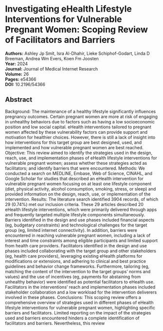 # Investigating eHealth Lifestyle Interventions for Vulnerable Pregnant Women: Scoping Review of Facilitators and Barriers

**Authors:** Ashley Jp Smit, Isra Al-Dhahir, Lieke Schiphof-Godart, Linda D Breeman, Andrea Wm Evers, Koen Fm Joosten  
**Year:** 2024  
**Journal:** Journal of Medical Internet Research  
**Volume:** 26  
**Pages:** e54366  
**DOI:** 10.2196/54366  

## Abstract
Background: The maintenance of a healthy lifestyle significantly influences pregnancy outcomes. Certain pregnant women are more at risk of engaging in unhealthy behaviors due to factors such as having a low socioeconomic position and low social capital. eHealth interventions tailored to pregnant women affected by these vulnerability factors can provide support and motivation for healthier choices. However, there is still a lack of insight into how interventions for this target group are best designed, used, and implemented and how vulnerable pregnant women are best reached.
Objective: This review aimed to identify the strategies used in the design, reach, use, and implementation phases of eHealth lifestyle interventions for vulnerable pregnant women; assess whether these strategies acted as facilitators; and identify barriers that were encountered.
Methods: We conducted a search on MEDLINE, Embase, Web of Science, CINAHL, and Google Scholar for studies that described an eHealth intervention for vulnerable pregnant women focusing on at least one lifestyle component (diet, physical activity, alcohol consumption, smoking, stress, or sleep) and provided information on the design, reach, use, or implementation of the intervention.
Results: The literature search identified 3904 records, of which 29 (0.74%) met our inclusion criteria. These 29 articles described 20 eHealth lifestyle interventions, which were primarily delivered through apps and frequently targeted multiple lifestyle components simultaneously. Barriers identified in the design and use phases included financial aspects (eg, budgetary constraints) and technological challenges for the target group (eg, limited internet connectivity). In addition, barriers were encountered in reaching vulnerable pregnant women, including a lack of interest and time constraints among eligible participants and limited support from health care providers. Facilitators identified in the design and use phases included collaborating with the target group and other stakeholders (eg, health care providers), leveraging existing eHealth platforms for modifications or extensions, and adhering to clinical and best practice guidelines and behavior change frameworks. Furthermore, tailoring (eg, matching the content of the intervention to the target groups’ norms and values) and the use of incentives (eg, payments for abstaining from unhealthy behavior) were identified as potential facilitators to eHealth use. Facilitators in the interventions’ reach and implementation phases included stakeholder collaboration and a low workload for the intervention deliverers involved in these phases.
Conclusions: This scoping review offers a comprehensive overview of strategies used in different phases of eHealth lifestyle interventions for vulnerable pregnant women, highlighting specific barriers and facilitators. Limited reporting on the impact of the strategies used and barriers encountered hinders a complete identification of facilitators and barriers. Nevertheless, this review

